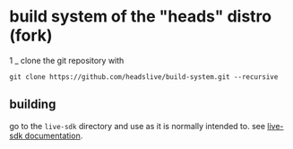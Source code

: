 build system of the "heads" distro (fork)
=========================================

1
_
clone the git repository with

```
git clone https://github.com/headslive/build-system.git --recursive
```


building
--------

go to the `live-sdk` directory and use as it is normally intended to.
see [live-sdk documentation](https://git.devuan.org/sdk/live-sdk).
